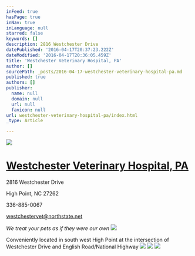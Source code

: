 ```yaml
---
inFeed: true
hasPage: true
inNav: true
inLanguage: null
starred: false
keywords: []
description: 2816 Westchester Drive
datePublished: '2016-04-17T20:37:23.222Z'
dateModified: '2016-04-17T20:36:05.459Z'
title: 'Westchester Veterinary Hospital, PA'
author: []
sourcePath: _posts/2016-04-17-westchester-veterinary-hospital-pa.md
published: true
authors: []
publisher:
  name: null
  domain: null
  url: null
  favicon: null
url: westchester-veterinary-hospital-pa/index.html
_type: Article

---
```

![](https://the-grid-user-content.s3-us-west-2.amazonaws.com/60f0fd83-547b-47b4-be30-d9e2963252d4.jpg)

# [Westchester Veterinary Hospital, PA][0]

2816 Westchester Drive

High Point, NC 27262

336-885-0067

[westchestervet@northstate.net][1]

_We treat your pets as if they were our own_
![](https://the-grid-user-content.s3-us-west-2.amazonaws.com/e06fd15c-f246-4c00-b2a1-873b37a95a4e.gif)

Conveniently located in south west High Point at the intersection of Westchester Drive and English Road/National Highway
![](https://s3-us-west-2.amazonaws.com/the-grid-img/p/6a8f865f494b02092578577a288ae6737e8e6016.jpg)
![](https://the-grid-user-content.s3-us-west-2.amazonaws.com/91450c4a-90a1-4189-b083-21e7359e4a57.jpg)
![](https://the-grid-user-content.s3-us-west-2.amazonaws.com/08f64b20-3aea-417a-9303-b0d9f3c3ac04.jpg)

[0]: null
[1]: mailto:westchestervet@northstate.net